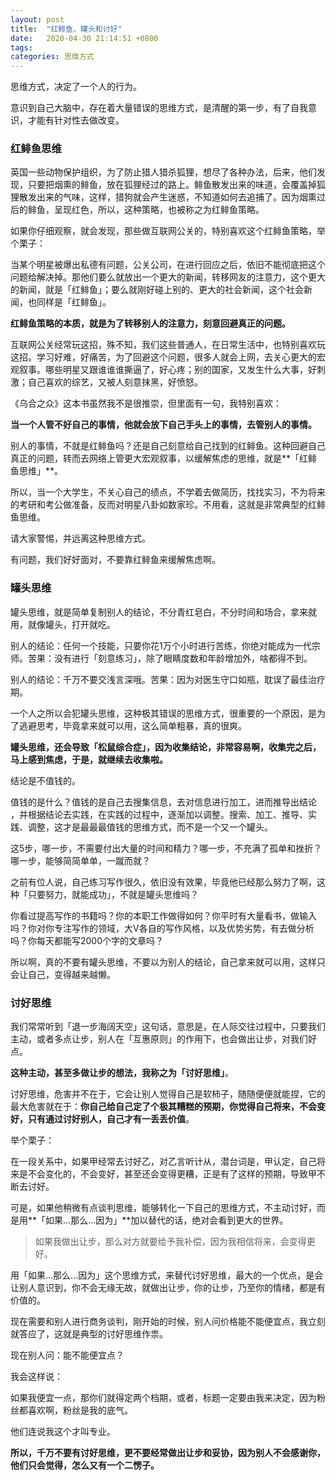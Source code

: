 ```yaml
---
layout: post
title:  "红鲱鱼、罐头和讨好"
date:   2020-04-30 21:14:51 +0800
tags:   
categories: 思维方式
---
```


思维方式，决定了一个人的行为。

意识到自己大脑中，存在着大量错误的思维方式，是清醒的第一步，有了自我意识，才能有针对性去做改变。

### 红鲱鱼思维

英国一些动物保护组织，为了防止猎人猎杀狐狸，想尽了各种办法，后来，他们发现，只要把烟熏的鲱鱼，放在狐狸经过的路上。鲱鱼散发出来的味道，会覆盖掉狐狸散发出来的气味，这样，猎狗就会产生迷惑，不知道如何去追捕了。因为烟熏过后的鲱鱼，呈现红色，所以，这种策略，也被称之为红鲱鱼策略。

如果你仔细观察，就会发现，那些做互联网公关的，特别喜欢这个红鲱鱼策略，举个栗子：

当某个明星被爆出私德有问题，公关公司，在进行回应之后，依旧不能彻底把这个问题给解决掉。那他们要么就放出一个更大的新闻，转移网友的注意力，这个更大的新闻，就是「红鲱鱼」；要么就刚好碰上别的、更大的社会新闻，这个社会新闻，也同样是「红鲱鱼」。

**红鲱鱼策略的本质，就是为了转移别人的注意力，刻意回避真正的问题。**

互联网公关经常玩这招，殊不知，我们这些普通人，在日常生活中，也特别喜欢玩这招。学习好难，好痛苦，为了回避这个问题，很多人就会上网，去关心更大的宏观叙事。哪些明星又跟谁谁谁撕逼了，好心疼；别的国家，又发生什么大事，好刺激；自己喜欢的综艺，又被人刻意抹黑，好愤怒。

《乌合之众》这本书虽然我不是很推崇，但里面有一句，我特别喜欢：

**当一个人管不好自己的事情，他就会放下自己手头上的事情，去管别人的事情。**

别人的事情，不就是红鲱鱼吗？还是自己刻意给自己找到的红鲱鱼。这种回避自己真正的问题，转而去网络上管更大宏观叙事，以缓解焦虑的思维，就是**「红鲱鱼思维」**。

所以，当一个大学生，不关心自己的绩点，不学着去做简历，找找实习，不为将来的考研和考公做准备，反而对明星八卦如数家珍。不用看，这就是非常典型的红鲱鱼思维。

请大家警惕，并远离这种思维方式。

有问题，我们好好面对，不要靠红鲱鱼来缓解焦虑啊。

### 罐头思维

罐头思维，就是简单复制别人的结论，不分青红皂白，不分时间和场合，拿来就用，就像罐头，打开就吃。

别人的结论：任何一个技能，只要你花1万个小时进行苦练，你绝对能成为一代宗师。苦果：没有进行「刻意练习」，除了眼睛度数和年龄增加外，啥都得不到。

别人的结论：千万不要交浅言深哦。苦果：因为对医生守口如瓶，耽误了最佳治疗期。

一个人之所以会犯罐头思维，这种极其错误的思维方式，很重要的一个原因，是为了逃避思考，毕竟拿来就可以用，这么简单粗暴，真的很爽。

**罐头思维，还会导致「松鼠综合症」，因为收集结论，非常容易啊，收集完之后，马上感到焦虑，于是，就继续去收集啦。**

结论是不值钱的。

值钱的是什么？值钱的是自己去搜集信息，去对信息进行加工，进而推导出结论 ，并根据结论去实践，在实践的过程中，逐渐加以调整。搜索、加工、推导、实践、调整，这才是最最最值钱的思维方式，而不是一个又一个罐头。

这5步，哪一步，不需要付出大量的时间和精力？哪一步，不充满了孤单和挫折？哪一步，能够简简单单，一蹴而就？

之前有位人说，自己练习写作很久，依旧没有效果，毕竟他已经那么努力了啊，这种「只要努力，就能成功」，不就是罐头思维吗？

你看过提高写作的书籍吗？你的本职工作做得如何？你平时有大量看书，做输入吗？你对你专注写作的领域，大V各自的写作风格，以及优势劣势，有去做分析吗？你每天都能写2000个字的文章吗？

所以啊，真的不要有罐头思维，不要以为别人的结论，自己拿来就可以用，这样只会让自己，变得越来越懒。

### 讨好思维

我们常常听到「退一步海阔天空」这句话，意思是，在人际交往过程中，只要我们主动，或者多点让步，别人在「互惠原则」的作用下，也会做出让步，对我们好点。

**这种主动，甚至多做让步的想法，我称之为「讨好思维」**。

讨好思维，危害并不在于，它会让别人觉得自己是软柿子，随随便便就能捏，它的最大危害就在于：**你自己给自己定了个极其糟糕的预期，你觉得自己将来，不会变好，只有通过讨好别人，自己才有一丢丢价值**。

举个栗子：

在一段关系中，如果甲经常去讨好乙，对乙言听计从，潜台词是，甲认定，自己将来是不会变化的，不会变好，甚至还会变得更糟，正是有了这样的预期，导致甲不断去讨好。

可是，如果他稍微有点谈判思维，能够转化一下自己的思维方式，不主动讨好，而是用**「如果...那么...因为」**加以替代的话，绝对会看到更大的世界。

>如果我做出让步，那么对方就要给予我补偿，因为我相信将来，会变得更好。

用「如果...那么...因为」这个思维方式，来替代讨好思维，最大的一个优点，是会让别人意识到，你不会无缘无故，就做出让步，你的让步，乃至你的情绪，都是有价值的。

现在需要和别人进行商务谈判，刚开始的时候，别人问价格能不能便宜点，我立刻就答应了，这就是典型的讨好思维作祟。

现在别人问：能不能便宜点？

我会这样说：

如果我便宜一点，那你们就得定两个档期，或者，标题一定要由我来决定，因为粉丝都喜欢啊，粉丝是我的底气。

他们连说我这个才叫专业。

**所以，千万不要有讨好思维，更不要经常做出让步和妥协，因为别人不会感谢你，他们只会觉得，怎么又有一个二愣子。**

